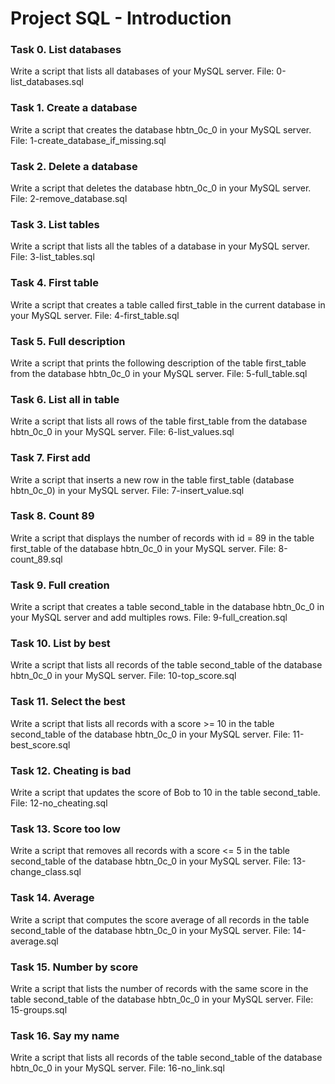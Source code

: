 # Project SQL - Introduction

### Task 0. List databases
Write a script that lists all databases of your MySQL server.
File: 0-list_databases.sql

### Task 1. Create a database
Write a script that creates the database hbtn_0c_0 in your MySQL server.
File: 1-create_database_if_missing.sql

### Task 2. Delete a database
Write a script that deletes the database hbtn_0c_0 in your MySQL server.
File: 2-remove_database.sql

### Task 3. List tables
Write a script that lists all the tables of a database in your MySQL server.
File: 3-list_tables.sql

### Task 4. First table
Write a script that creates a table called first_table in the current database in your MySQL server.
File: 4-first_table.sql

### Task 5. Full description
Write a script that prints the following description of the table first_table from the database hbtn_0c_0 in your MySQL server.
File: 5-full_table.sql


### Task 6. List all in table
Write a script that lists all rows of the table first_table from the database hbtn_0c_0 in your MySQL server.
File: 6-list_values.sql

### Task 7. First add
Write a script that inserts a new row in the table first_table (database hbtn_0c_0) in your MySQL server.
File: 7-insert_value.sql

### Task 8. Count 89
Write a script that displays the number of records with id = 89 in the table first_table of the database hbtn_0c_0 in your MySQL server.
File: 8-count_89.sql

### Task 9. Full creation
Write a script that creates a table second_table in the database hbtn_0c_0 in your MySQL server and add multiples rows.
File: 9-full_creation.sql

### Task 10. List by best
Write a script that lists all records of the table second_table of the database hbtn_0c_0 in your MySQL server.
File: 10-top_score.sql

### Task 11. Select the best
Write a script that lists all records with a score >= 10 in the table second_table of the database hbtn_0c_0 in your MySQL server.
File: 11-best_score.sql

### Task 12. Cheating is bad
Write a script that updates the score of Bob to 10 in the table second_table.
File: 12-no_cheating.sql

### Task 13. Score too low
Write a script that removes all records with a score <= 5 in the table second_table of the database hbtn_0c_0 in your MySQL server.
File: 13-change_class.sql

### Task 14. Average
Write a script that computes the score average of all records in the table second_table of the database hbtn_0c_0 in your MySQL server.
File: 14-average.sql

### Task 15. Number by score
Write a script that lists the number of records with the same score in the table second_table of the database hbtn_0c_0 in your MySQL server.
File: 15-groups.sql

### Task 16. Say my name
Write a script that lists all records of the table second_table of the database hbtn_0c_0 in your MySQL server.
File: 16-no_link.sql
